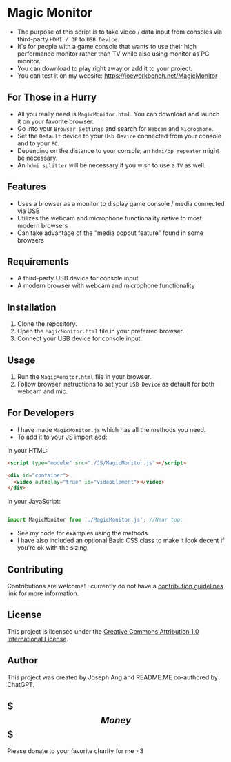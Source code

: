 # Magic Monitor

- The purpose of this script is to take video / data input from consoles via third-party `HDMI / DP` to `USB Device`.
- It's for people with a game console that wants to use their high performance monitor rather than TV while also using monitor as PC monitor.
- You can download to play right away or add it to your project.
- You can test it on my website: https://joeworkbench.net/MagicMonitor

## For Those in a Hurry

- All you really need is `MagicMonitor.html`. You can download and launch it on your favorite browser.
- Go into your `Browser Settings` and search for `Webcam` and `Microphone`.
- Set the `Default` device to your `Usb Device` connected from your console and to your `PC`.
- Depending on the distance to your console, an `hdmi/dp repeater` might be necessary.
- An `hdmi splitter` will be necessary if you wish to use a `TV` as well.

## Features

- Uses a browser as a monitor to display game console / media connected via USB
- Utilizes the webcam and microphone functionality native to most modern browsers
- Can take advantage of the "media popout feature" found in some browsers

## Requirements

- A third-party USB device for console input
- A modern browser with webcam and microphone functionality

## Installation

1. Clone the repository.
2. Open the `MagicMonitor.html` file in your preferred browser.
3. Connect your USB device for console input.

## Usage

1. Run the `MagicMonitor.html` file in your browser.
2. Follow browser instructions to set your `USB Device` as default for both webcam and mic.

## For Developers

- I have made `MagicMonitor.js` which has all the methods you need.
- To add it to your JS import add:

In your HTML:
```HTML
<script type="module" src="./JS/MagicMonitor.js"></script>

<div id="container">
  <video autoplay="true" id="videoElement"></video>
</div>
```

In your JavaScript:
```javascript

import MagicMonitor from './MagicMonitor.js'; //Near top;
```

- See my code for examples using the methods.
- I have also included an optional Basic CSS class to make it look decent if you're ok with the sizing.

## Contributing

Contributions are welcome! I currently do not have a [contribution guidelines](CONTRIBUTING.md) link for more information.

## License

This project is licensed under the [Creative Commons Attribution 1.0 International License](http://creativecommons.org/licenses/by/1.0/).

## Author

This project was created by Joseph Ang and README.ME co-authored by ChatGPT.

## $$$ Money $$$

Please donate to your favorite charity for me <3
